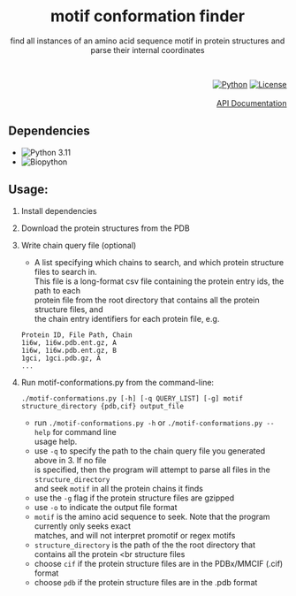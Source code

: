 

<div align = center>
  
# motif conformation finder
find all instances of an amino acid sequence motif in protein structures and parse their internal coordinates
  
</div>
 
<br>
 
<div align = right>
 
  
[![Python](https://img.shields.io/badge/Python-3.11-informational?style=flat-square&logo=appveyor)](https://www.python.org/)
[![License](https://img.shields.io/github/license/falategan/motif-conformation-finder?style=flat-square)](/LICENCE)
<br>
<br>
[API Documentation](https://motif-conformation-finder.readthedocs.io/en/latest/)
</div>

## Dependencies
- ![Python 3.11](https://www.python.org/)
- ![Biopython](biopython.org/)

## Usage:

 1. Install dependencies

 2. Download the protein structures from the PDB

 3. Write chain query file (optional)
    - A list specifying which chains to search, and which protein structure files to search in.<br>
      This file is a long-format csv file containing the protein entry ids, the path to each <br>
      protein file from the root directory that contains all the protein structure files, and <br>
      the chain entry identifiers for each protein file, e.g. <br>
      
     ``` 
     Protein ID, File Path, Chain
     1i6w, 1i6w.pdb.ent.gz, A
     1i6w, 1i6w.pdb.ent.gz, B
     1gci, 1gci.pdb.gz, A
     ...        
     ```
          

 4. Run motif-conformations.py from the command-line:
 
    ```
    ./motif-conformations.py [-h] [-q QUERY_LIST] [-g] motif structure_directory {pdb,cif} output_file
    ```
    - run `./motif-conformations.py -h` or `./motif-conformations.py --help` for command line <br>
      usage help.
    - use `-q` to specify the path to the chain query file you generated above in 3. If no file <br> 
      is specified, then the program will attempt to parse all files in the `structure_directory` <br>
      and seek `motif` in all the protein chains it finds
    - use the `-g` flag if the protein structure files are gzipped 
    - use `-o` to indicate the output file format 
    - `motif` is the amino acid sequence to seek. Note that the program currently only seeks exact <br>
      matches, and will not interpret promotif or regex motifs
    - `structure_directory` is the path of the the root directory that contains all the protein <br
       structure files
    - choose `cif` if the protein structure files are in the PDBx/MMCIF (.cif) format
    - choose `pdb` if the protein structure files are in the .pdb format
